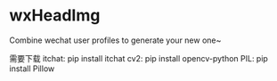 # wxHeadImg
Combine wechat user profiles to generate your new one~

需要下载
itchat: pip install itchat
cv2: pip install opencv-python
PIL: pip install Pillow
